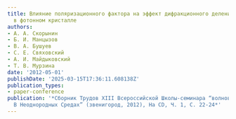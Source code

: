 ```yaml
---
title: Влияние поляризационного фактора на эффект дифракционного деления импульса
  в фотонном кристалле
authors:
- А. А. Скорынин
- Б. И. Манцызов
- В. А. Бушуев
- С. Е. Свяховский
- А. И. Майдыковский
- Т. В. Мурзина
date: '2012-05-01'
publishDate: '2025-03-15T17:36:11.608138Z'
publication_types:
- paper-conference
publication: '*Сборник Трудов XIII Всероссийской Школы-семинара “волновые Явления
  В Неоднородных Средах” (звенигород, 2012), На CD, Ч. 1, С. 22-24*'
---
```

